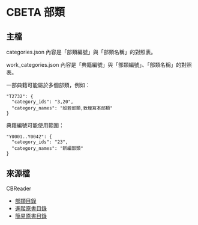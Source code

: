 # CBETA 部類

## 主檔

categories.json 內容是「部類編號」與「部類名稱」的對照表。

work_categories.json 內容是「典籍編號」與「部類編號」、「部類名稱」的對照表。

一部典籍可能屬於多個部類，例如：

    "T2732": {
      "category_ids": "3,20",
      "category_names": "般若部類,敦煌寫本部類"
    }

典籍編號可能使用範圍：

    "Y0001..Y0042": {
      "category_ids": "23",
      "category_names": "新編部類"
    }

## 來源檔

CBReader

* [部類目錄](https://github.com/cbeta-git/CBReader2X/blob/master/Bookcase/CBETA/bulei_nav.xhtml)
* [進階原書目錄](https://github.com/cbeta-git/CBReader2X/blob/master/Bookcase/CBETA/advance_nav.xhtml)
* [簡易原書目錄](https://github.com/cbeta-git/CBReader2X/blob/master/Bookcase/CBETA/simple_nav.xhtml)
